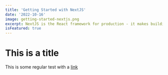 ```yaml
---
title: 'Getting Started with NextJS'
date: '2022-10-16'
image: getting-started-nextjs.png
excerpt: NextJS is the React framework for production - it makes building fullstack Re...
isFeatured: true
---
```


# This is a title

This is some regular test with a [link](https://google.com)
